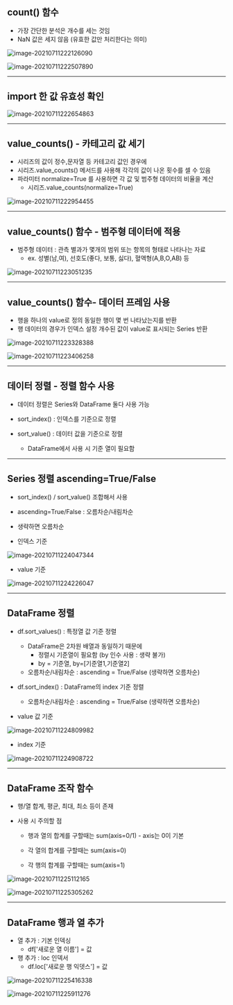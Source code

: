 ## count() 함수

- 가장 간단한 분석은 개수를 세는 것임
- NaN 값은 세지 않음 (유효한 값만 처리한다는 의미)

![image-20210711222126090](picture\image-20210711222126090.png)



![image-20210711222507890](C:\Users\USER-PC\Desktop\Study\Python_panadas\picture\image-20210711222507890.png)

---



## import 한 값 유효성 확인

![image-20210711222654863](picture\image-20210711222654863.png)

---



## value_counts() - 카테고리 값 세기

- 시리즈의 값이 정수,문자열 등 카테고리 값인 경우에
- 시리즈.value_counts() 메서드를 사용해 각각의 값이 나온 횟수를 셀 수 있음
- 파라미터 normalize=True 를 사용하면 각 값 및 범주형 데이터의 비율을 계산
  - 시리즈.value_counts(normalize=True)

![image-20210711222954455](picture\image-20210711222954455.png)

---



## value_counts() 함수 - 범주형 데이터에 적용

- 범주형 데이터 : 관측 별과가 몇개의 범위 또는 항목의 형태로 나타나는 자료
  - ex. 성별(남,여), 선호도(좋다, 보통, 싫다), 혈액형(A,B,O,AB) 등

![image-20210711223051235](picture\image-20210711223051235.png)

----



## value_counts() 함수- 데이터 프레임 사용

- 행을 하나의 value로 정의 동일한 행이 몇 번 나타났는지를 반환
- 행 데이터의 경우가 인덱스 설정 개수된 값이 value로 표시되는 Series 반환

![image-20210711223328388](picture\image-20210711223328388.png)



![image-20210711223406258](picture\image-20210711223406258.png)

---



## 데이터 정렬 - 정렬 함수 사용

- 데이터 정렬은 Series와 DataFrame 둘다 사용 가능

- sort_index() : 인덱스를 기준으로 정렬
- sort_value() : 데이터 값을 기준으로 정렬
  - DataFrame에서 사용 시 기준 열이 필요함

---



## Series 정렬 ascending=True/False

- sort_index() / sort_value() 조합해서 사용
- ascending=True/False : 오름차순/내림차순
- 생략하면 오름차순



- 인덱스 기준

![image-20210711224047344](picture\image-20210711224047344.png)



- value 기준

![image-20210711224226047](picture\image-20210711224226047.png)

---



## DataFrame 정렬

- df.sort_values() : 특정열 값 기준 정렬
    - DataFrame은 2차원 배열과 동일하기 때문에
        - 정렬시 기준열이 필요함  (by 인수 사용 : 생략 불가)
        - by = 기준열, by=[기준열1,기준열2]
    - 오름차순/내림차순 : ascending = True/False (생략하면 오름차순)
- df.sort_index() : DataFrame의 index 기준 정렬
    - 오름차순/내림차순 : ascending = True/False (생략하면 오름차순)



- value 값 기준

![image-20210711224809982](picture\image-20210711224809982.png)



- index 기준

![image-20210711224908722](picture\image-20210711224908722.png)

---



## DataFrame 조작 함수

- 행/열 합계, 평균, 최대, 최소 등이 존재

- 사용 시 주의할 점

  - 행과 열의 합계를 구할때는 sum(axis=0/1) - axis는 0이 기본

  - 각 열의 합계를 구할때는 sum(axis=0)
  - 각 행의 합계를 구할때는 sum(axis=1)

![image-20210711225112165](picture\image-20210711225112165.png)





![image-20210711225305262](picture\image-20210711225305262.png)

---



## DataFrame 행과 열 추가

- 열 추가 : 기본 인덱싱
  - df['새로운 열 이름'] = 값
- 행 추가 : loc 인덱서
  - df.loc['새로운 행 익뎃스'] = 값



![image-20210711225416338](picture\image-20210711225416338.png)



![image-20210711225911276](picture/image-20210711225911276.png)





